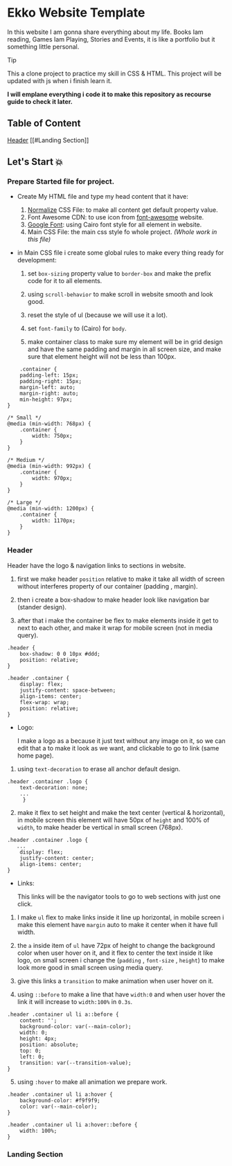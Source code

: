 # Ekko Website Template

In this website I am gonna share everything about my life. Books Iam reading, Games Iam Playing, Stories and Events, it is like a portfolio but it something little personal.

> [!tip]
> This a clone project to practice my skill in CSS & HTML.
> This project will be updated with js when i finish learn it.

**I will emplane everything i code it to make this repository as recourse guide to check it later.**

## Table of Content

[Header](#Header)
[[#Landing Section]]

## Let's Start 💥

### Prepare Started file for project.

- Create My HTML file and type my head content that it have:

  1. [Normalize](https://necolas.github.io/normalize.css/) CSS File: to make all content get default property value.
  2. Font Awesome CDN: to use icon from [font-awesome](https://fontawesome.com/) website.
  3. [Google Font](https://fonts.google.com/): using Cairo font style for all element in website.
  4. Main CSS File: the main css style fo whole project.
     _(Whole work in this file)_

- in Main CSS file i create some global rules to make every thing ready for development:

  1. set `box-sizing` property value to `border-box` and make the prefix code for it to all elements.

  2. using `scroll-behavior` to make scroll in website smooth and look good.

  3. reset the style of ul (because we will use it a lot).

  4. set `font-family` to (Cairo) for `body`.

  5. make container class to make sure my element will be in grid design and have the same padding and margin in all screen size, and make sure that element height will not be less than 100px.

```
    .container {
    padding-left: 15px;
    padding-right: 15px;
    margin-left: auto;
    margin-right: auto;
    min-height: 97px;
}

/* Small */
@media (min-width: 768px) {
    .container {
        width: 750px;
    }
}

/* Medium */
@media (min-width: 992px) {
    .container {
        width: 970px;
    }
}

/* Large */
@media (min-width: 1200px) {
    .container {
        width: 1170px;
    }
}

```

### Header

Header have the logo & navigation links to sections in website.

1. first we make header `position` relative to make it take all width of screen without interferes property of our container (padding , margin).

2. then i create a box-shadow to make header look like navigation bar (stander design).

3. after that i make the container be flex to make elements inside it get to next to each other, and make it wrap for mobile screen (not in media query).

```
.header {
    box-shadow: 0 0 10px #ddd;
    position: relative;
}

.header .container {
    display: flex;
    justify-content: space-between;
    align-items: center;
    flex-wrap: wrap;
    position: relative;
}
```

- Logo:

  I make a logo as a because it just text without any image on it, so we can edit that a to make it look as we want, and clickable to go to link (same home page).

1. using `text-decoration` to erase all anchor default design.

```
.header .container .logo {
    text-decoration: none;
    ...
     }
```

2. make it flex to set height and make the text center (vertical & horizontal), in mobile screen this element will have 50px of `height` and 100% of `width`, to make header be vertical in small screen (768px).

```
.header .container .logo {
   ...
    display: flex;
    justify-content: center;
    align-items: center;
}
```

- Links:

  This links will be the navigator tools to go to web sections with just one click.

1. I make `ul` flex to make links inside it line up horizontal, in mobile screen i make this element have `margin` auto to make it center when it have full width.

2. the `a` inside item of `ul` have 72px of height to change the background color when user hover on it, and it flex to center the text inside it like logo, on small screen i change the (`padding` , `font-size` , `height`) to make look more good in small screen using media query.

3. give this links a `transition` to make animation when user hover on it.

4. using `::before` to make a line that have `width:0` and when user hover the link it will increase to `width:100%` in `0.3s`.

```
.header .container ul li a::before {
    content: '';
    background-color: var(--main-color);
    width: 0;
    height: 4px;
    position: absolute;
    top: 0;
    left: 0;
    transition: var(--transition-value);
}
```

5. using `:hover` to make all animation we prepare work.

```
.header .container ul li a:hover {
    background-color: #f9f9f9;
    color: var(--main-color);
}

.header .container ul li a:hover::before {
    width: 100%;
}

```

### Landing Section
